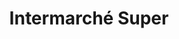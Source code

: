 ---
title: "Intermarché Super"
url: /pont-du-chateau/intermarche-super-avenue-roger-prat/
shop: supermarché
---